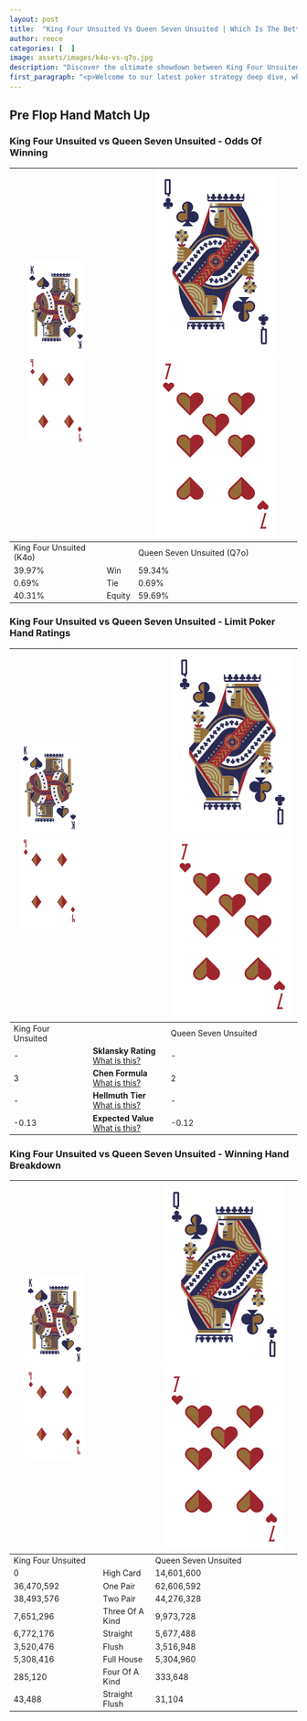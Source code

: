 ```yaml
---
layout: post
title:  "King Four Unsuited Vs Queen Seven Unsuited | Which Is The Better Hand In Poker? A Complete Guide"
author: reece
categories: [  ]
image: assets/images/k4o-vs-q7o.jpg
description: "Discover the ultimate showdown between King Four Unsuited and Queen Seven Unsuited in poker! Uncover the odds, strategies, and scenarios where one hand triumphs over the other. Get ready to up your poker game with this thrilling analysis."
first_paragraph: "<p>Welcome to our latest poker strategy deep dive, where we're pitting two distinct hands against each other in a high-stakes showdown: King Four Unsuited vs Queen Seven Unsuited.</p><p>In the dynamic world of poker, every decision counts, and knowing which hand holds the upper hand is key to your success at the table.</p><p>In this article, we'll dissect these two hands, explore the scenarios where one dominates the other, and equip you with the knowledge to make strategic choices that can tip the odds in your favor.</p><p>Get ready to unravel the intriguing dynamics of these poker hands and elevate your game to new heights.</p>"
---
```




[comment]: # (sp0)

## Pre Flop Hand Match Up

<div class="table hand-ratings" markdown="1"> 



### King Four Unsuited vs Queen Seven Unsuited - Odds Of Winning


    
| ![image info](assets/images/hand1/K.png) ![image info](assets/images/hand1/4o.png) |  | ![image info](assets/images/hand2/Q.png) ![image info](assets/images/hand2/7o.png) |
| -------- | -------- | -------- |
| King Four Unsuited (K4o) |  | Queen Seven Unsuited (Q7o) |
| 39.97% | Win | 59.34% |
| 0.69% | Tie | 0.69% |
| 40.31% | Equity | 59.69% |




[comment]: # (sp1)



### King Four Unsuited vs Queen Seven Unsuited - Limit Poker Hand Ratings


    
| ![image info](assets/images/hand1/K.png) ![image info](assets/images/hand1/4o.png) |  | ![image info](assets/images/hand2/Q.png) ![image info](assets/images/hand2/7o.png) |
| -------- | -------- | -------- |
| King Four Unsuited |  | Queen Seven Unsuited |
| - | **Sklansky Rating** [What is this?](/sklansky-rating-explained) | - |
| 3 | **Chen Formula** [What is this?](/chen-formula-explained) | 2 |
| - | **Hellmuth Tier** [What is this?](/Hellmuth-tier-explained) | - |
| -0.13 | **Expected Value** [What is this?](/expected-value-explained) | -0.12 |




[comment]: # (sp2)



### King Four Unsuited vs Queen Seven Unsuited - Winning Hand Breakdown


    
| ![image info](assets/images/hand1/K.png) ![image info](assets/images/hand1/4o.png) |  | ![image info](assets/images/hand2/Q.png) ![image info](assets/images/hand2/7o.png) |
| -------- | -------- | -------- |
| King Four Unsuited |  | Queen Seven Unsuited |
| 0 | High Card | 14,601,600 |
| 36,470,592 | One Pair | 62,606,592 |
| 38,493,576 | Two Pair | 44,276,328 |
| 7,651,296 | Three Of A Kind | 9,973,728 |
| 6,772,176 | Straight | 5,677,488 |
| 3,520,476 | Flush | 3,516,948 |
| 5,308,416 | Full House | 5,304,960 |
| 285,120 | Four Of A Kind | 333,648 |
| 43,488 | Straight Flush | 31,104 |




[comment]: # (sp3)



</div>

[comment]: # (sp4)



[comment]: # (sp5)

